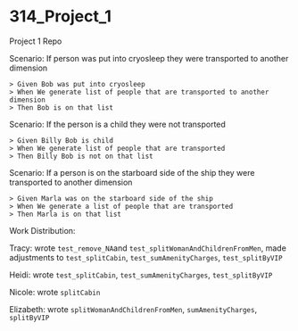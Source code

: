 # 314_Project_1
Project 1 Repo


Scenario: If person was put into cryosleep they were transported to another dimension 

    > Given Bob was put into cryosleep 
    > When We generate list of people that are transported to another dimension
    > Then Bob is on that list
    
Scenario: If the person is a child they were not transported

    > Given Billy Bob is child
    > When We generate list of people that are transported
    > Then Billy Bob is not on that list
    
Scenario: If a person is on the starboard side of the ship they were transported to another dimension

    > Given Marla was on the starboard side of the ship
    > When We generate a list of people that are transported
    > Then Marla is on that list


Work Distribution:

Tracy: wrote `test_remove_NA`and `test_splitWomanAndChildrenFromMen`, 
    made adjustments to `test_splitCabin`, `test_sumAmenityCharges`, `test_splitByVIP`

Heidi: wrote `test_splitCabin`, `test_sumAmenityCharges`, `test_splitByVIP`

Nicole: wrote `splitCabin`

Elizabeth: wrote `splitWomanAndChildrenFromMen`, `sumAmenityCharges`, `splitByVIP`
